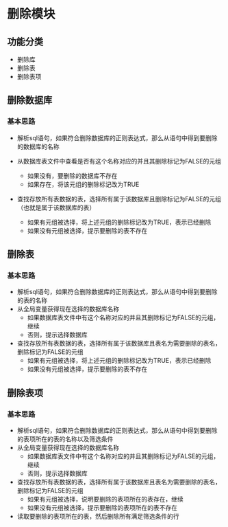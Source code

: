 # 删除模块

## 功能分类

- 删除库
- 删除表
- 删除表项

## 删除数据库

### 基本思路

- 解析sql语句，如果符合删除数据库的正则表达式，那么从语句中得到要删除的数据库的名称
- 从数据库表文件中查看是否有这个名称对应的并且其删除标记为FALSE的元组

  - 如果没有，要删除的数据库不存在
  - 如果存在，将该元组的删除标记改为TRUE
- 查找存放所有表数据的表，选择所有属于该数据库且删除标记为FALSE的元组（也就是属于该数据库的表）
  - 如果有元组被选择，将上述元组的删除标记改为TRUE，表示已经删除
  - 如果没有元组被选择，提示要删除的表不存在


## 删除表

### 基本思路

- 解析sql语句，如果符合删除数据库的正则表达式，那么从语句中得到要删除的表的名称
- 从全局变量获得现在选择的数据库名称
  - 如果数据库表文件中有这个名称对应的并且其删除标记为FALSE的元组，继续
  - 否则，提示选择数据库
- 查找存放所有表数据的表，选择所有属于该数据库且表名为需要删除的表名，删除标记为FALSE的元组
  - 如果有元组被选择，将上述元组的删除标记改为TRUE，表示已经删除
  - 如果没有元组被选择，提示要删除的表不存在

## 删除表项

### 基本思路

- 解析sql语句，如果符合删除数据库的正则表达式，那么从语句中得到要删除的表项所在的表的名称以及筛选条件
- 从全局变量获得现在选择的数据库名称
  - 如果数据库表文件中有这个名称对应的并且其删除标记为FALSE的元组，继续
  - 否则，提示选择数据库
- 查找存放所有表数据的表，选择所有属于该数据库且表名为需要删除的表名，删除标记为FALSE的元组
  - 如果有元组被选择，说明要删除的表项所在的表存在，继续
  - 如果没有元组被选择，提示要删除的表项所在的表不存在
- 读取要删除的表项所在的表，然后删除所有满足筛选条件的行